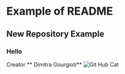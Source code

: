 # Example of README
## New Repository Example
### Hello
Creator ** Dimitra Gourgioti**
![Git Hub Cat]()
